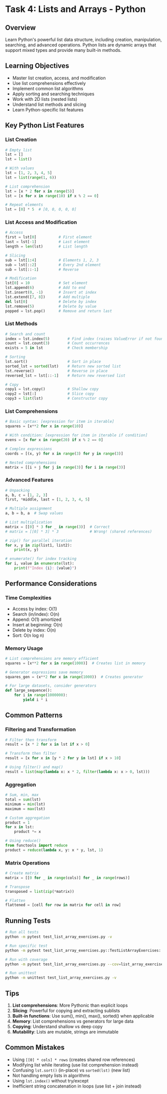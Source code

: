 # Task 4: Lists and Arrays - Python

## Overview

Learn Python's powerful list data structure, including creation, manipulation, searching, and advanced operations. Python lists are dynamic arrays that support mixed types and provide many built-in methods.

## Learning Objectives

- Master list creation, access, and modification
- Use list comprehensions effectively  
- Implement common list algorithms
- Apply sorting and searching techniques
- Work with 2D lists (nested lists)
- Understand list methods and slicing
- Learn Python-specific list features


## Key Python List Features

### List Creation
```python
# Empty list
lst = []
lst = list()

# With values
lst = [1, 2, 3, 4, 5]
lst = list(range(1, 6))

# List comprehension
lst = [x * 2 for x in range(5)]
lst = [x for x in range(10) if x % 2 == 0]

# Repeat elements
lst = [0] * 5  # [0, 0, 0, 0, 0]
```

### List Access and Modification
```python
# Access
first = lst[0]          # First element
last = lst[-1]          # Last element
length = len(lst)       # List length

# Slicing
sub = lst[1:4]          # Elements 1, 2, 3
sub = lst[::2]          # Every 2nd element
sub = lst[::-1]         # Reverse

# Modification
lst[0] = 10             # Set element
lst.append(6)           # Add to end
lst.insert(0, -1)       # Insert at index
lst.extend([7, 8])      # Add multiple
del lst[0]              # Delete by index
lst.remove(5)           # Delete by value
popped = lst.pop()      # Remove and return last
```

### List Methods
```python
# Search and count
index = lst.index(5)        # Find index (raises ValueError if not found)
count = lst.count(3)        # Count occurrences
exists = 5 in lst           # Check membership

# Sorting
lst.sort()                  # Sort in place
sorted_lst = sorted(lst)    # Return new sorted list
lst.reverse()               # Reverse in place
reversed_lst = lst[::-1]    # Return new reversed list

# Copy
copy1 = lst.copy()          # Shallow copy
copy2 = lst[:]              # Slice copy
copy3 = list(lst)           # Constructor copy
```

### List Comprehensions
```python
# Basic syntax: [expression for item in iterable]
squares = [x**2 for x in range(10)]

# With condition: [expression for item in iterable if condition]
evens = [x for x in range(20) if x % 2 == 0]

# Complex expressions
coords = [(x, y) for x in range(3) for y in range(3)]

# Nested comprehensions
matrix = [[i + j for j in range(3)] for i in range(3)]
```

### Advanced Features
```python
# Unpacking
a, b, c = [1, 2, 3]
first, *middle, last = [1, 2, 3, 4, 5]

# Multiple assignment
a, b = b, a  # Swap values

# List multiplication
matrix = [[0] * 3 for _ in range(3)]  # Correct
# matrix = [[0] * 3] * 3              # Wrong! (shared references)

# zip() for parallel iteration
for x, y in zip(list1, list2):
    print(x, y)

# enumerate() for index tracking
for i, value in enumerate(lst):
    print(f"Index {i}: {value}")
```

## Performance Considerations

### Time Complexities
- Access by index: O(1)
- Search (in/index): O(n)
- Append: O(1) amortized
- Insert at beginning: O(n)
- Delete by index: O(n)
- Sort: O(n log n)

### Memory Usage
```python
# List comprehensions are memory efficient
squares = [x**2 for x in range(1000)]  # Creates list in memory

# Generator expressions save memory
squares_gen = (x**2 for x in range(1000))  # Creates generator

# For large datasets, consider generators
def large_sequence():
    for i in range(1000000):
        yield i * i
```

## Common Patterns

### Filtering and Transformation
```python
# Filter then transform
result = [x * 2 for x in lst if x > 0]

# Transform then filter
result = [x for x in [y * 2 for y in lst] if x > 10]

# Using filter() and map()
result = list(map(lambda x: x * 2, filter(lambda x: x > 0, lst)))
```

### Aggregation
```python
# Sum, min, max
total = sum(lst)
minimum = min(lst)
maximum = max(lst)

# Custom aggregation
product = 1
for x in lst:
    product *= x

# Using reduce()
from functools import reduce
product = reduce(lambda x, y: x * y, lst, 1)
```

### Matrix Operations
```python
# Create matrix
matrix = [[0 for _ in range(cols)] for _ in range(rows)]

# Transpose
transposed = list(zip(*matrix))

# Flatten
flattened = [cell for row in matrix for cell in row]
```

## Running Tests
```bash
# Run all tests
python -m pytest test_list_array_exercises.py -v

# Run specific test
python -m pytest test_list_array_exercises.py::TestListArrayExercises::test_create_number_list -v

# Run with coverage
python -m pytest test_list_array_exercises.py --cov=list_array_exercises

# Run unittest
python -m unittest test_list_array_exercises.py -v
```

## Tips

1. **List comprehensions**: More Pythonic than explicit loops
2. **Slicing**: Powerful for copying and extracting sublists
3. **Built-in functions**: Use sum(), min(), max(), sorted() when applicable
4. **Memory**: List comprehensions vs generators for large data
5. **Copying**: Understand shallow vs deep copy
6. **Mutability**: Lists are mutable, strings are immutable

## Common Mistakes

- Using `[[0] * cols] * rows` (creates shared row references)
- Modifying list while iterating (use list comprehension instead)
- Confusing `lst.sort()` (in-place) vs `sorted(lst)` (new list)
- Not handling empty lists in algorithms
- Using `lst.index()` without try/except
- Inefficient string concatenation in loops (use list + join instead)
